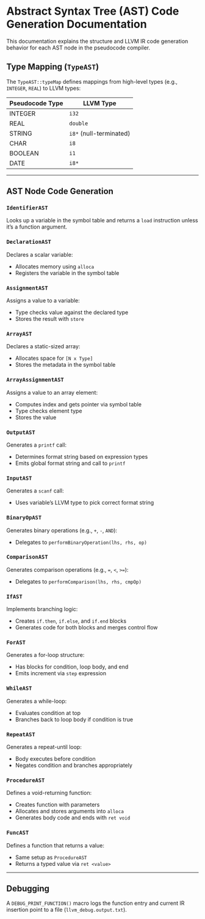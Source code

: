 # Abstract Syntax Tree (AST) Code Generation Documentation

This documentation explains the structure and LLVM IR code generation behavior for each AST node in the pseudocode compiler.

## Type Mapping (`TypeAST`)

The `TypeAST::typeMap` defines mappings from high-level types (e.g., `INTEGER`, `REAL`) to LLVM types:

| Pseudocode Type | LLVM Type               |
| --------------- | ----------------------- |
| INTEGER         | `i32`                   |
| REAL            | `double`                |
| STRING          | `i8*` (null-terminated) |
| CHAR            | `i8`                    |
| BOOLEAN         | `i1`                    |
| DATE            | `i8*`                   |

---

## AST Node Code Generation

### `IdentifierAST`

Looks up a variable in the symbol table and returns a `load` instruction unless it’s a function argument.

### `DeclarationAST`

Declares a scalar variable:

- Allocates memory using `alloca`
- Registers the variable in the symbol table

### `AssignmentAST`

Assigns a value to a variable:

- Type checks value against the declared type
- Stores the result with `store`

### `ArrayAST`

Declares a static-sized array:

- Allocates space for `[N x Type]`
- Stores the metadata in the symbol table

### `ArrayAssignmentAST`

Assigns a value to an array element:

- Computes index and gets pointer via symbol table
- Type checks element type
- Stores the value

### `OutputAST`

Generates a `printf` call:

- Determines format string based on expression types
- Emits global format string and call to `printf`

### `InputAST`

Generates a `scanf` call:

- Uses variable’s LLVM type to pick correct format string

### `BinaryOpAST`

Generates binary operations (e.g., `+`, `-`, `AND`):

- Delegates to `performBinaryOperation(lhs, rhs, op)`

### `ComparisonAST`

Generates comparison operations (e.g., `=`, `<`, `>=`):

- Delegates to `performComparison(lhs, rhs, cmpOp)`

### `IfAST`

Implements branching logic:

- Creates `if.then`, `if.else`, and `if.end` blocks
- Generates code for both blocks and merges control flow

### `ForAST`

Generates a for-loop structure:

- Has blocks for condition, loop body, and end
- Emits increment via `step` expression

### `WhileAST`

Generates a while-loop:

- Evaluates condition at top
- Branches back to loop body if condition is true

### `RepeatAST`

Generates a repeat-until loop:

- Body executes before condition
- Negates condition and branches appropriately

### `ProcedureAST`

Defines a void-returning function:

- Creates function with parameters
- Allocates and stores arguments into `alloca`
- Generates body code and ends with `ret void`

### `FuncAST`

Defines a function that returns a value:

- Same setup as `ProcedureAST`
- Returns a typed value via `ret <value>`

---

## Debugging

A `DEBUG_PRINT_FUNCTION()` macro logs the function entry and current IR insertion point to a file (`llvm_debug.output.txt`).
